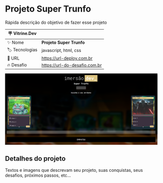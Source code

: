 # Projeto Super Trunfo

Rápida descrição do objetivo de fazer esse projeto

| :placard: Vitrine.Dev |     |
| -------------  | --- |
| :sparkles: Nome        | **Projeto Super Trunfo**
| :label: Tecnologias | javascript, html, css
| :rocket: URL         | https://url-deploy.com.br
| :fire: Desafio     | https://url-do-desafio.com.br

<!-- Inserir imagem com a #vitrinedev ao final do link -->
![](Capa.png)


## Detalhes do projeto

Textos e imagens que descrevam seu projeto, suas conquistas, seus desafios, próximos passos, etc...

